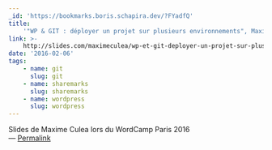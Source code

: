 ```yaml
---
_id: 'https://bookmarks.boris.schapira.dev/?FYadfQ'
title:
    '"WP & GIT : déployer un projet sur plusieurs environnements", Maxime CULEA'
link: >-
    http://slides.com/maximeculea/wp-et-git-deployer-un-projet-sur-plusieurs-environnements/live
date: '2016-02-06'
tags:
    - name: git
      slug: git
    - name: sharemarks
      slug: sharemarks
    - name: wordpress
      slug: wordpress
---
```


Slides de Maxime Culea lors du WordCamp Paris 2016 <br>&#8212;
<a href="https://bookmarks.boris.schapira.dev/?FYadfQ" title="Permalink">Permalink</a>
